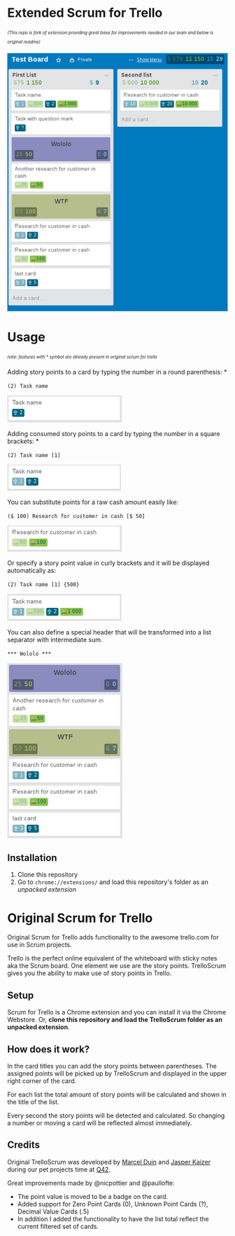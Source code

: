 Extended Scrum for Trello
=========================
<sub><sup>*(This repo is fork of extension providing great base for improvements needed in our team and below is original readme)*</sup></sub>

![estimated](readme-images/board.png)

Usage
=====
<sub><sup>*note: features with * symbol are already present in original scrum for trello*</sup></sub>

Adding story points to a card by typing the number in a round parenthesis: *

`(2) Task name`

![estimated](readme-images/estimated.png)

Adding consumed story points to a card by typing the number in a square brackets: *

`(2) Task name [1]`

![estimated](readme-images/estimated-and-consumed.png)


You can substitute points for a raw cash amount easily like:

`($ 100) Research for customer in cash [$ 50]`

![estimated](readme-images/cash.png)

Or specify a story point value in curly brackets and it will be displayed automatically as:

`(2) Task name [1] {500}`

![estimated](readme-images/points-with-value.png)

You can also define a special header that will be transformed into a list separator with intermediate sum.

`*** Wololo ***`

![estimated](readme-images/sub-headers.png)


Installation
------------

1. Clone this repository
2. Go to `chrome://extensions/` and load this repository's folder as an *unpacked extension*


Original Scrum for Trello
=========================

Original Scrum for Trello adds functionality to the awesome trello.com for use in Scrum projects.

Trello is the perfect online equivalent of the whiteboard with sticky notes aka the Scrum
board. One element we use are the story points. TrelloScrum gives you the ability to
make use of story points in Trello.

Setup
-----

Scrum for Trello is a Chrome extension and you can install it via the Chrome Webstore.
Or, **clone this repository and load the TrelloScrum folder as an unpacked extension**.

How does it work?
-----------------
In the card titles you can add the story points between parentheses. The assigned points
will be picked up by TrelloScrum and displayed in the upper right corner of the card.

For each list the total amount of story points will be calculated and shown in the title
of the list.

Every second the story points will be detected and calculated. So changing a number or moving
a card will be reflected almost immediately.


Credits
-------
Original TrelloScrum was developed by [Marcel Duin](http://webglmarcel.q42.net/) and [Jasper Kaizer](https://twitter.com/jkaizer)
during our pet projects time at [Q42](http://q42.com).

Great improvements made by @nicpottier and @paullofte:

* The point value is moved to be a badge on the card.
* Added support for Zero Point Cards (0), Unknown Point Cards (?), Decimal Value Cards (.5)
* In addition I added the functionality to have the list total reflect the current filtered set of cards.



